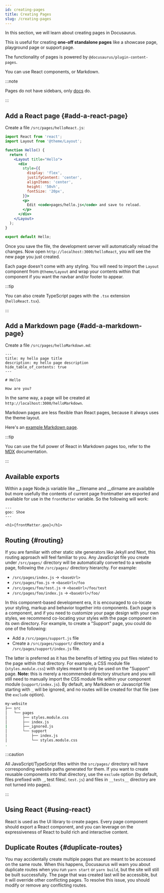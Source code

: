 ```yaml
---
id: creating-pages
title: Creating Pages
slug: /creating-pages
---
```


In this section, we will learn about creating pages in Docusaurus.

This is useful for creating **one-off standalone pages** like a showcase page, playground page or support page.

The functionality of pages is powered by `@docusaurus/plugin-content-pages`.

You can use React components, or Markdown.

:::note

Pages do not have sidebars, only [docs](./docs/docs-introduction.md) do.

:::

## Add a React page {#add-a-react-page}

Create a file `/src/pages/helloReact.js`:

```jsx title="/src/pages/helloReact.js"
import React from 'react';
import Layout from '@theme/Layout';

function Hello() {
  return (
    <Layout title="Hello">
      <div
        style={{
          display: 'flex',
          justifyContent: 'center',
          alignItems: 'center',
          height: '50vh',
          fontSize: '20px',
        }}>
        <p>
          Edit <code>pages/hello.js</code> and save to reload.
        </p>
      </div>
    </Layout>
  );
}

export default Hello;
```

Once you save the file, the development server will automatically reload the changes. Now open `http://localhost:3000/helloReact`, you will see the new page you just created.

Each page doesn't come with any styling. You will need to import the `Layout` component from `@theme/Layout` and wrap your contents within that component if you want the navbar and/or footer to appear.

:::tip

You can also create TypeScript pages with the `.tsx` extension (`helloReact.tsx`).

:::

## Add a Markdown page {#add-a-markdown-page}

Create a file `/src/pages/helloMarkdown.md`:

```mdx title="/src/pages/helloMarkdown.md"
---
title: my hello page title
description: my hello page description
hide_table_of_contents: true
---

# Hello

How are you?
```

In the same way, a page will be created at `http://localhost:3000/helloMarkdown`.

Markdown pages are less flexible than React pages, because it always uses the theme layout.

Here's an [example Markdown page](/examples/markdownPageExample).

:::tip

You can use the full power of React in Markdown pages too, refer to the [MDX](https://mdxjs.com/) documentation.

:::

## Available exports

Within a page Node.js variable like __filename and __dirname are available but more usefully the contents of current page frontmatter are exported and available for use in the `frontMatter` variable. So the following will work:

```
---
goo: Shoe
---

<h1>{frontMatter.goo}</h1>
```


## Routing {#routing}

If you are familiar with other static site generators like Jekyll and Next, this routing approach will feel familiar to you. Any JavaScript file you create under `/src/pages/` directory will be automatically converted to a website page, following the `/src/pages/` directory hierarchy. For example:

- `/src/pages/index.js` → `<baseUrl>`
- `/src/pages/foo.js` → `<baseUrl>/foo`
- `/src/pages/foo/test.js` → `<baseUrl>/foo/test`
- `/src/pages/foo/index.js` → `<baseUrl>/foo/`

In this component-based development era, it is encouraged to co-locate your styling, markup and behavior together into components. Each page is a component, and if you need to customize your page design with your own styles, we recommend co-locating your styles with the page component in its own directory. For example, to create a "Support" page, you could do one of the following:

- Add a `/src/pages/support.js` file
- Create a `/src/pages/support/` directory and a `/src/pages/support/index.js` file.

The latter is preferred as it has the benefits of letting you put files related to the page within that directory. For example, a CSS module file (`styles.module.css`) with styles meant to only be used on the "Support" page. **Note:** this is merely a recommended directory structure and you will still need to manually import the CSS module file within your component module (`support/index.js`). By default, any Markdown or Javascript file starting with `_` will be ignored, and no routes will be created for that file (see the `exclude` option).

```sh
my-website
├── src
│   └── pages
│       ├── styles.module.css
│       ├── index.js
|       ├──_ignored.js
│       └── support
│           ├── index.js
│           └── styles.module.css
.
```

:::caution

All JavaScript/TypeScript files within the `src/pages/` directory will have corresponding website paths generated for them. If you want to create reusable components into that directory, use the `exclude` option (by default, files prefixed with `_`, test files(`.test.js`) and files in `__tests__` directory are not turned into pages).

:::

## Using React {#using-react}

React is used as the UI library to create pages. Every page component should export a React component, and you can leverage on the expressiveness of React to build rich and interactive content.

## Duplicate Routes {#duplicate-routes}

You may accidentally create multiple pages that are meant to be accessed on the same route. When this happens, Docusaurus will warn you about duplicate routes when you run `yarn start` or `yarn build`, but the site will still be built successfully. The page that was created last will be accessible, but it will override other conflicting pages. To resolve this issue, you should modify or remove any conflicting routes.
